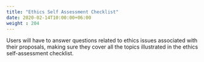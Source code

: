 ```yaml
---
title: "Ethics Self Assessment Checklist"
date: 2020-02-14T10:00:00+06:00
weight : 204
---
```


Users will have to answer questions related to ethics issues associated with their proposals, 
making sure they cover all the topics illustrated in the ethics self-assessment checklist.
